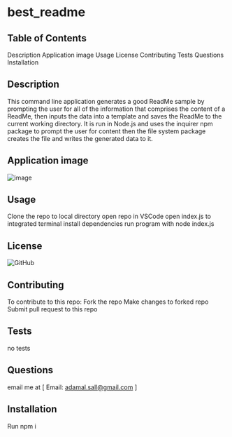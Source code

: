 # best_readme

## Table of Contents
Description
Application image
Usage
License
Contributing
Tests
Questions
Installation


## Description
This command line application generates a good ReadMe sample by prompting the user for all of the information that comprises the content of a ReadMe, then inputs the data into a  template and saves the ReadMe to the current working directory. It is run in Node.js and uses the inquirer npm package to prompt the user for content then the file system package creates the file and writes the generated data to it.


## Application image

![image](https://user-images.githubusercontent.com/115763652/214293858-41313da5-3978-4abe-8d0c-0996f08090f8.png)

## Usage

Clone the repo to local directory
open repo in VSCode
open  index.js to integrated terminal
install dependencies
run program with node index.js

## License

![GitHub](https://img.shields.io/github/license/kaiyfa/best_readme?style=plastic)

## Contributing

To contribute to this repo:
Fork the repo
Make changes to forked repo
Submit pull request to this repo

## Tests

no tests

## Questions

email me at [
 Email: adamal.sall@gmail.com ]

 ## Installation
Run npm i
